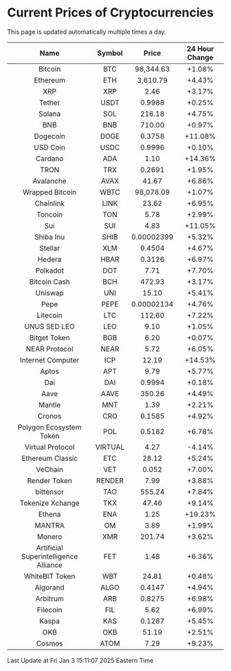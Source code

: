 # Current Prices of Cryptocurrencies
This page is updated automatically multiple times a day.

| Name | Symbol | Price | 24 Hour Change |
| :---: |:---:| :---: | :---: |
| Bitcoin | BTC | 98,344.63 | +1.08% |
| Ethereum | ETH | 3,610.79 | +4.43% |
| XRP | XRP | 2.46 | +3.17% |
| Tether | USDT | 0.9988 | +0.25% |
| Solana | SOL | 216.18 | +4.75% |
| BNB | BNB | 710.00 | +0.97% |
| Dogecoin | DOGE | 0.3758 | +11.08% |
| USD Coin | USDC | 0.9996 | +0.10% |
| Cardano | ADA | 1.10 | +14.36% |
| TRON | TRX | 0.2691 | +1.95% |
| Avalanche | AVAX | 41.67 | +6.86% |
| Wrapped Bitcoin | WBTC | 98,078.09 | +1.07% |
| Chainlink | LINK | 23.62 | +6.95% |
| Toncoin | TON | 5.78 | +2.99% |
| Sui | SUI | 4.83 | +11.05% |
| Shiba Inu | SHIB | 0.00002399 | +5.32% |
| Stellar | XLM | 0.4504 | +4.67% |
| Hedera | HBAR | 0.3126 | +6.97% |
| Polkadot | DOT | 7.71 | +7.70% |
| Bitcoin Cash | BCH | 472.93 | +3.17% |
| Uniswap | UNI | 15.10 | +5.41% |
| Pepe | PEPE | 0.00002134 | +4.76% |
| Litecoin | LTC | 112.60 | +7.22% |
| UNUS SED LEO | LEO | 9.10 | +1.05% |
| Bitget Token | BGB | 6.20 | +0.07% |
| NEAR Protocol | NEAR | 5.72 | +6.05% |
| Internet Computer | ICP | 12.19 | +14.53% |
| Aptos | APT | 9.79 | +5.77% |
| Dai | DAI | 0.9994 | +0.18% |
| Aave | AAVE | 350.26 | +4.49% |
| Mantle | MNT | 1.39 | +2.21% |
| Cronos | CRO | 0.1585 | +4.92% |
| Polygon Ecosystem Token | POL | 0.5182 | +6.78% |
| Virtual Protocol | VIRTUAL | 4.27 | -4.14% |
| Ethereum Classic | ETC | 28.12 | +5.24% |
| VeChain | VET | 0.052 | +7.00% |
| Render Token | RENDER | 7.99 | +3.88% |
| bittensor | TAO | 555.24 | +7.84% |
| Tokenize Xchange | TKX | 47.46 | +9.14% |
| Ethena | ENA | 1.25 | +19.23% |
| MANTRA | OM | 3.89 | +1.99% |
| Monero | XMR | 201.74 | +3.62% |
| Artificial Superintelligence Alliance | FET | 1.48 | +6.36% |
| WhiteBIT Token | WBT | 24.81 | +0.48% |
| Algorand | ALGO | 0.4147 | +4.94% |
| Arbitrum | ARB | 0.8275 | +6.98% |
| Filecoin | FIL | 5.62 | +6.99% |
| Kaspa | KAS | 0.1287 | +5.45% |
| OKB | OKB | 51.19 | +2.51% |
| Cosmos | ATOM | 7.29 | +9.23% |

Last Update at Fri Jan  3 15:11:07 2025 Eastern Time
